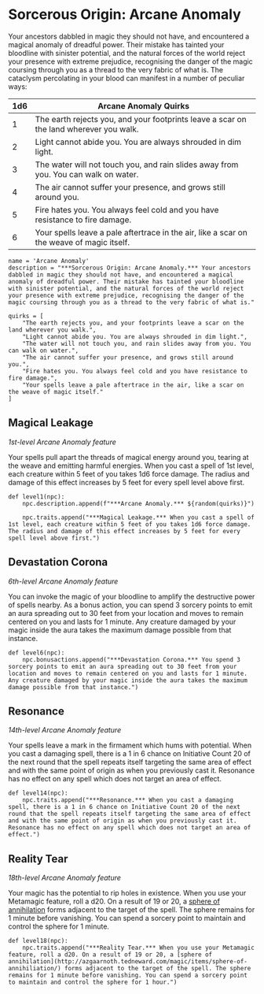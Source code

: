 # Sorcerous Origin: Arcane Anomaly
Your ancestors dabbled in magic they should not have, and encountered a magical anomaly of dreadful power. Their mistake has tainted your bloodline with sinister potential, and the natural forces of the world reject your presence with extreme prejudice, recognising the danger of the magic coursing through you as a thread to the very fabric of what is. The cataclysm percolating in your blood can manifest in a number of peculiar ways:

1d6 | Arcane Anomaly Quirks
--- | ----------------------
1 | The earth rejects you, and your footprints leave a scar on the land wherever you walk.
2 | Light cannot abide you. You are always shrouded in dim light.
3 | The water will not touch you, and rain slides away from you. You can walk on water.
4 | The air cannot suffer your presence, and grows still around you.
5 | Fire hates you. You always feel cold and you have resistance to fire damage.
6 | Your spells leave a pale aftertrace in the air, like a scar on the weave of magic itself.

```
name = 'Arcane Anomaly'
description = "***Sorcerous Origin: Arcane Anomaly.*** Your ancestors dabbled in magic they should not have, and encountered a magical anomaly of dreadful power. Their mistake has tainted your bloodline with sinister potential, and the natural forces of the world reject your presence with extreme prejudice, recognising the danger of the magic coursing through you as a thread to the very fabric of what is."

quirks = [
    "The earth rejects you, and your footprints leave a scar on the land wherever you walk.",
    "Light cannot abide you. You are always shrouded in dim light.",
    "The water will not touch you, and rain slides away from you. You can walk on water.",
    "The air cannot suffer your presence, and grows still around you.",
    "Fire hates you. You always feel cold and you have resistance to fire damage.",
    "Your spells leave a pale aftertrace in the air, like a scar on the weave of magic itself."
]
```

## Magical Leakage
*1st-level Arcane Anomaly feature*

Your spells pull apart the threads of magical energy around you, tearing at the weave and emitting harmful energies. When you cast a spell of 1st level, each creature within 5 feet of you takes 1d6 force damage. The radius and damage of this effect increases by 5 feet for every spell level above first.

```
def level1(npc):
    npc.description.append(f"***Arcane Anomaly.*** ${random(quirks)}")

    npc.traits.append("***Magical Leakage.*** When you cast a spell of 1st level, each creature within 5 feet of you takes 1d6 force damage. The radius and damage of this effect increases by 5 feet for every spell level above first.")
```

## Devastation Corona
*6th-level Arcane Anomaly feature*

You can invoke the magic of your bloodline to amplify the destructive power of spells nearby. As a bonus action, you can spend 3 sorcery points to emit an aura spreading out to 30 feet from your location and moves to remain centered on you and lasts for 1 minute. Any creature damaged by your magic inside the aura takes the maximum damage possible from that instance.

```
def level6(npc):
    npc.bonusactions.append("***Devastation Corona.*** You spend 3 sorcery points to emit an aura spreading out to 30 feet from your location and moves to remain centered on you and lasts for 1 minute. Any creature damaged by your magic inside the aura takes the maximum damage possible from that instance.")
```

## Resonance
*14th-level Arcane Anomaly feature*

Your spells leave a mark in the firmament which hums with potential. When you cast a damaging spell, there is a 1 in 6 chance on Initiative Count 20 of the next round that the spell repeats itself targeting the same area of effect and with the same point of origin as when you previously cast it. Resonance has no effect on any spell which does not target an area of effect.

```
def level14(npc):
    npc.traits.append("***Resonance.*** When you cast a damaging spell, there is a 1 in 6 chance on Initiative Count 20 of the next round that the spell repeats itself targeting the same area of effect and with the same point of origin as when you previously cast it. Resonance has no effect on any spell which does not target an area of effect.")
```

## Reality Tear
*18th-level Arcane Anomaly feature*

Your magic has the potential to rip holes in existence. When you use your Metamagic feature, roll a d20. On a result of 19 or 20, a [sphere of annihilation](../../Magic/Items/sphere-of-annihiliation.md) forms adjacent to the target of the spell. The sphere remains for 1 minute before vanishing. You can spend a sorcery point to maintain and control the sphere for 1 minute.

```
def level18(npc):
    npc.traits.append("***Reality Tear.*** When you use your Metamagic feature, roll a d20. On a result of 19 or 20, a [sphere of annihilation](http://azgaarnoth.tedneward.com/magic/items/sphere-of-annihiliation/) forms adjacent to the target of the spell. The sphere remains for 1 minute before vanishing. You can spend a sorcery point to maintain and control the sphere for 1 hour.")
```
